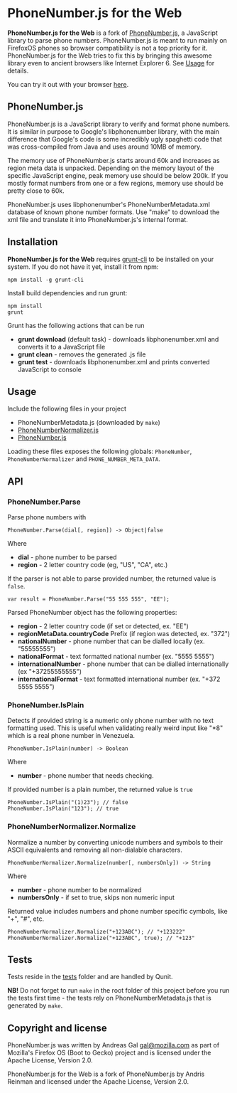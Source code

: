 # PhoneNumber.js for the Web

**PhoneNumber.js for the Web** is a fork of [PhoneNumber.js](https://github.com/andreasgal/PhoneNumber.js), a JavaScript library to parse phone numbers. PhoneNumber.js is meant to run mainly on FirefoxOS phones so browser compatibility is not a top priority for it. PhoneNumber.js for the Web tries to fix this by bringing this awesome library even to ancient browsers like Internet Explorer 6. See [Usage](#usage) for details.

You can try it out with your browser [here](http://tahvel.info/PhoneNumber.js/examples/parse.html).

## PhoneNumber.js

PhoneNumber.js is a JavaScript library to verify and format phone numbers.
It is similar in purpose to Google's libphonenumber library, with the main difference
that Google's code is some incredibly ugly spaghetti code that was cross-compiled
from Java and uses around 10MB of memory.

The memory use of PhoneNumber.js starts around 60k and increases as region meta data
is unpacked. Depending on the memory layout of the specific JavaScript engine, peak
memory use should be below 200k. If you mostly format numbers from one or a few
regions, memory use should be pretty close to 60k.

PhoneNumber.js uses libphonenumber's PhoneNumberMetadata.xml database of known
phone number formats. Use "make" to download the xml file and translate it
into PhoneNumber.js's internal format.

## Installation

**PhoneNumber.js for the Web** requires [grunt-cli](http://gruntjs.com/) to be installed on your system.
If you do not have it yet, install it from npm:

    npm install -g grunt-cli

Install build dependencies and run grunt:

    npm install
    grunt

Grunt has the following actions that can be run

  * **grunt download** (default task) - downloads libphonenumber.xml and converts it to a JavaScript file
  * **grunt clean** - removes the generated .js file
  * **grunt test** - downloads libphonenumber.xml and prints converted JavaScript to console

## Usage

Include the following files in your project

  * PhoneNumberMetadata.js (downloaded by `make`)
  * [PhoneNumberNormalizer.js](PhoneNumberNormalizer.js)
  * [PhoneNumber.js](PhoneNumber.js)

Loading these files exposes the following globals: `PhoneNumber`, `PhoneNumberNormalizer` and `PHONE_NUMBER_META_DATA`.

## API

### PhoneNumber.Parse

Parse phone numbers with

    PhoneNumber.Parse(dial[, region]) -> Object|false

Where

  * **dial** - phone number to be parsed
  * **region** - 2 letter country code (eg, "US", "CA", etc.)

If the parser is not able to parse provided number, the returned value is `false`.

    var result = PhoneNumber.Parse("55 555 555", "EE");

Parsed PhoneNumber object has the following properties:

  * **region** - 2 letter country code (if set or detected, ex. "EE")
  * **regionMetaData.countryCode** Prefix (if region was detected, ex. "372")
  * **nationalNumber** - phone number that can be dialled locally (ex. "55555555")
  * **nationalFormat** - text formatted national number (ex. "5555 5555")
  * **internationalNumber** - phone number that can be dialled internationally (ex "+37255555555")
  * **internationalFormat** - text formatted international number (ex. "+372 5555 5555")

### PhoneNumber.IsPlain

Detects if provided string is a numeric only phone number with no text formatting used. This is useful when validating really weird input like "*8" which is a real phone number in Venezuela.

    PhoneNumber.IsPlain(number) -> Boolean

Where

  * **number** - phone number that needs checking.

If provided number is a plain number, the returned value is `true`

    PhoneNumber.IsPlain("(1)23"); // false
    PhoneNumber.IsPlain("123"); // true

### PhoneNumberNormalizer.Normalize

Normalize a number by converting unicode numbers and symbols to their
ASCII equivalents and removing all non-dialable characters.

    PhoneNumberNormalizer.Normalize(number[, numbersOnly]) -> String

Where

  * **number** - phone number to be normalized
  * **numbersOnly** - if set to true, skips non numeric input

Returned value includes numbers and phone number specific cymbols, like "+", "#", etc.

    PhoneNumberNormalizer.Normalize("+123ABC"); // "+123222"
    PhoneNumberNormalizer.Normalize("+123ABC", true); // "+123"

## Tests

Tests reside in the [tests](tests) folder and are handled by Qunit. 

**NB!** Do not forget to run `make` in the root folder of this project before you run the tests first time - the tests rely on PhoneNumberMetadata.js that is generated by `make`.

## Copyright and license

PhoneNumber.js was written by Andreas Gal <gal@mozilla.com> as part of Mozilla's
Firefox OS (Boot to Gecko) project and is licensed under the Apache License, Version 2.0.

PhoneNumber.js for the Web is a fork of PhoneNumber.js by Andris Reinman and licensed under the Apache License, Version 2.0.